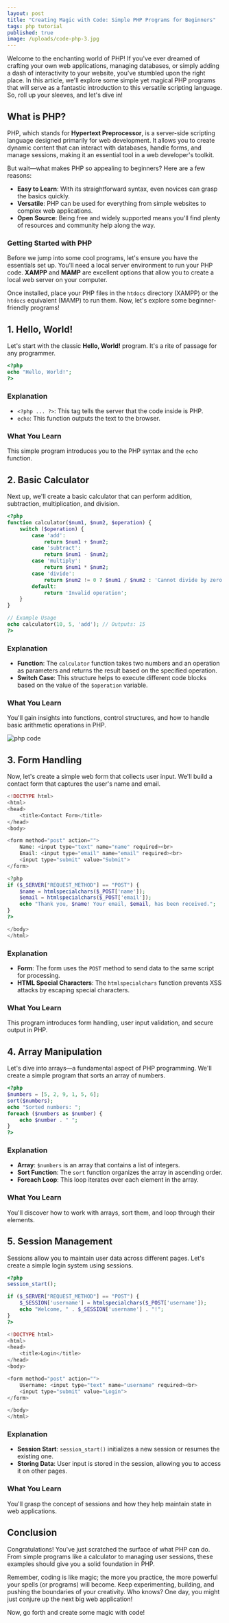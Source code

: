 ```yaml
---
layout: post
title: "Creating Magic with Code: Simple PHP Programs for Beginners"
tags: php tutorial
published: true
image: /uploads/code-php-3.jpg
---
```

Welcome to the enchanting world of PHP! If you've ever dreamed of crafting your own web applications, managing databases, or simply adding a dash of interactivity to your website, you've stumbled upon the right place. In this article, we'll explore some simple yet magical PHP programs that will serve as a fantastic introduction to this versatile scripting language. So, roll up your sleeves, and let's dive in!

## What is PHP?

PHP, which stands for **Hypertext Preprocessor**, is a server-side scripting language designed primarily for web development. It allows you to create dynamic content that can interact with databases, handle forms, and manage sessions, making it an essential tool in a web developer's toolkit. 

But wait—what makes PHP so appealing to beginners? Here are a few reasons:

- **Easy to Learn**: With its straightforward syntax, even novices can grasp the basics quickly.
- **Versatile**: PHP can be used for everything from simple websites to complex web applications.
- **Open Source**: Being free and widely supported means you'll find plenty of resources and community help along the way.

### Getting Started with PHP

Before we jump into some cool programs, let's ensure you have the essentials set up. You'll need a local server environment to run your PHP code. **XAMPP** and **MAMP** are excellent options that allow you to create a local web server on your computer. 

Once installed, place your PHP files in the `htdocs` directory (XAMPP) or the `htdocs` equivalent (MAMP) to run them. Now, let's explore some beginner-friendly programs!

## 1. Hello, World!

Let's start with the classic **Hello, World!** program. It's a rite of passage for any programmer.

```php
<?php
echo "Hello, World!";
?>
```

### Explanation

- `<?php ... ?>`: This tag tells the server that the code inside is PHP.
- `echo`: This function outputs the text to the browser.

### What You Learn

This simple program introduces you to the PHP syntax and the `echo` function. 

## 2. Basic Calculator

Next up, we'll create a basic calculator that can perform addition, subtraction, multiplication, and division.

```php
<?php
function calculator($num1, $num2, $operation) {
    switch ($operation) {
        case 'add':
            return $num1 + $num2;
        case 'subtract':
            return $num1 - $num2;
        case 'multiply':
            return $num1 * $num2;
        case 'divide':
            return $num2 != 0 ? $num1 / $num2 : 'Cannot divide by zero';
        default:
            return 'Invalid operation';
    }
}

// Example Usage
echo calculator(10, 5, 'add'); // Outputs: 15
?>
```

### Explanation

- **Function**: The `calculator` function takes two numbers and an operation as parameters and returns the result based on the specified operation.
- **Switch Case**: This structure helps to execute different code blocks based on the value of the `$operation` variable.

### What You Learn

You'll gain insights into functions, control structures, and how to handle basic arithmetic operations in PHP.

![php code](/uploads/code-php-3.jpg)

## 3. Form Handling

Now, let's create a simple web form that collects user input. We'll build a contact form that captures the user's name and email.

```php
<!DOCTYPE html>
<html>
<head>
    <title>Contact Form</title>
</head>
<body>

<form method="post" action="">
    Name: <input type="text" name="name" required><br>
    Email: <input type="email" name="email" required><br>
    <input type="submit" value="Submit">
</form>

<?php
if ($_SERVER["REQUEST_METHOD"] == "POST") {
    $name = htmlspecialchars($_POST['name']);
    $email = htmlspecialchars($_POST['email']);
    echo "Thank you, $name! Your email, $email, has been received.";
}
?>

</body>
</html>
```

### Explanation

- **Form**: The form uses the `POST` method to send data to the same script for processing.
- **HTML Special Characters**: The `htmlspecialchars` function prevents XSS attacks by escaping special characters.

### What You Learn

This program introduces form handling, user input validation, and secure output in PHP.

## 4. Array Manipulation

Let's dive into arrays—a fundamental aspect of PHP programming. We'll create a simple program that sorts an array of numbers.

```php
<?php
$numbers = [5, 2, 9, 1, 5, 6];
sort($numbers);
echo "Sorted numbers: ";
foreach ($numbers as $number) {
    echo $number . " ";
}
?>
```

### Explanation

- **Array**: `$numbers` is an array that contains a list of integers.
- **Sort Function**: The `sort` function organizes the array in ascending order.
- **Foreach Loop**: This loop iterates over each element in the array.

### What You Learn

You'll discover how to work with arrays, sort them, and loop through their elements.

## 5. Session Management

Sessions allow you to maintain user data across different pages. Let's create a simple login system using sessions.

```php
<?php
session_start();

if ($_SERVER["REQUEST_METHOD"] == "POST") {
    $_SESSION['username'] = htmlspecialchars($_POST['username']);
    echo "Welcome, " . $_SESSION['username'] . "!";
}
?>

<!DOCTYPE html>
<html>
<head>
    <title>Login</title>
</head>
<body>

<form method="post" action="">
    Username: <input type="text" name="username" required><br>
    <input type="submit" value="Login">
</form>

</body>
</html>
```

### Explanation

- **Session Start**: `session_start()` initializes a new session or resumes the existing one.
- **Storing Data**: User input is stored in the session, allowing you to access it on other pages.

### What You Learn

You'll grasp the concept of sessions and how they help maintain state in web applications.

## Conclusion

Congratulations! You've just scratched the surface of what PHP can do. From simple programs like a calculator to managing user sessions, these examples should give you a solid foundation in PHP. 

Remember, coding is like magic; the more you practice, the more powerful your spells (or programs) will become. Keep experimenting, building, and pushing the boundaries of your creativity. Who knows? One day, you might just conjure up the next big web application! 

Now, go forth and create some magic with code!